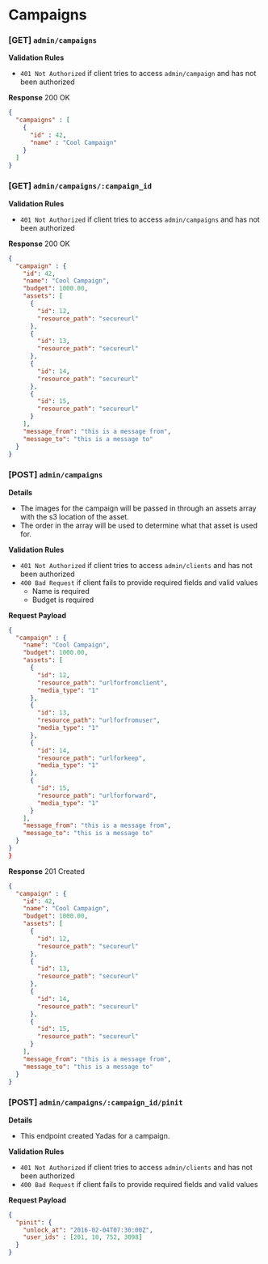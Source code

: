 # Campaigns

### [GET] `admin/campaigns`

__Validation Rules__
 - `401 Not Authorized` if client tries to access `admin/campaign` and has not been authorized

__Response__ 200 OK

```json
{
  "campaigns" : [
    {
      "id" : 42,
      "name" : "Cool Campaign"
    }
  ]
}
```

### [GET] `admin/campaigns/:campaign_id`

__Validation Rules__
 - `401 Not Authorized` if client tries to access `admin/campaigns` and has not been authorized

__Response__ 200 OK

```json
{
  "campaign" : {
    "id": 42,
    "name": "Cool Campaign",
    "budget": 1000.00,
    "assets": [
      {
        "id": 12,
        "resource_path": "secureurl"
      },
      {
        "id": 13,
        "resource_path": "secureurl"
      },
      {
        "id": 14,
        "resource_path": "secureurl"
      },
      {
        "id": 15,
        "resource_path": "secureurl"
      }
    ],
    "message_from": "this is a message from",
    "message_to": "this is a message to"
  }
}
```

### [POST] `admin/campaigns`

__Details__
  - The images for the campaign will be passed in through an assets array with the s3 location of the asset.
  - The order in the array will be used to determine what that asset is used for.

__Validation Rules__
  - `401 Not Authorized` if client tries to access `admin/clients` and has not been authorized
  - `400 Bad Request` if client fails to provide required fields and valid values
    + Name is required
    + Budget is required

__Request Payload__
```json
{
  "campaign" : {
    "name": "Cool Campaign",
    "budget": 1000.00,
    "assets": [
      {
        "id": 12,
        "resource_path": "urlforfromclient",
        "media_type": "1"
      },
      {
        "id": 13,
        "resource_path": "urlforfromuser",
        "media_type": "1"
      },
      {
        "id": 14,
        "resource_path": "urlforkeep",
        "media_type": "1"
      },
      {
        "id": 15,
        "resource_path": "urlforforward",
        "media_type": "1"
      }
    ],
    "message_from": "this is a message from",
    "message_to": "this is a message to"
  }
}
}
```

__Response__ 201 Created
```json
{
  "campaign" : {
    "id": 42,
    "name": "Cool Campaign",
    "budget": 1000.00,
    "assets": [
      {
        "id": 12,
        "resource_path": "secureurl"
      },
      {
        "id": 13,
        "resource_path": "secureurl"
      },
      {
        "id": 14,
        "resource_path": "secureurl"
      },
      {
        "id": 15,
        "resource_path": "secureurl"
      }
    ],
    "message_from": "this is a message from",
    "message_to": "this is a message to"
  }
}
```

### [POST] `admin/campaigns/:campaign_id/pinit`

__Details__
  - This endpoint created Yadas for a campaign.

__Validation Rules__
  - `401 Not Authorized` if client tries to access `admin/clients` and has not been authorized
  - `400 Bad Request` if client fails to provide required fields and valid values

__Request Payload__
```json
{
  "pinit": {
    "unlock_at": "2016-02-04T07:30:00Z",
    "user_ids" : [201, 10, 752, 3098]
  }
}
```
